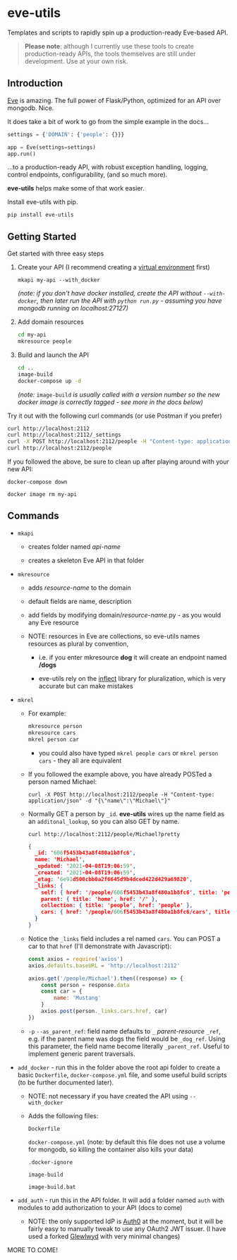 # eve-utils
Templates and scripts to rapidly spin up a production-ready Eve-based API.

> **Please note**:  although I currently use these tools to create production-ready APIs, the tools themselves are still under development.  Use at your own risk.



## Introduction

[Eve](https://docs.python-eve.org/en/stable/) is amazing.  The full power of Flask/Python, optimized for an API over mongodb.  Nice.

It does take a bit of work to go from the simple example in the docs...

```python
settings = {'DOMAIN': {'people': {}}}

app = Eve(settings=settings)
app.run()
```

...to a production-ready API, with robust exception handling, logging, control endpoints, configurability, (and so much more).

**eve-utils** helps make some of that work easier.

Install eve-utils with pip. 

`pip install eve-utils`

## Getting Started

Get started with three easy steps

1. Create your API (I recommend creating a [virtual environment](https://realpython.com/python-virtual-environments-a-primer/) first)

   `mkapi my-api --with_docker`

   *(note: if you don't have docker installed, create the API without `--with-docker`, then later run the API with `python run.py` - assuming you have mongodb running on localhost:27127)*

   

2. Add domain resources

   ```bash
   cd my-api
   mkresource people
   ```

   

3. Build and launch the API

   ```bash
   cd ..
   image-build
   docker-compose up -d
   ```

   *(note:* `image-build` *is usually called with a version number so the new docker image is correctly tagged - see more in the docs below)*



Try it out with the following curl commands (or use Postman if you prefer)

```bash
curl http://localhost:2112
curl http://localhost:2112/_settings
curl -X POST http://localhost:2112/people -H "Content-type: application/json" -d "{\"name\":\"Michael\"}"
curl http://localhost:2112/people
```



If you followed the above, be sure to clean up after playing around with your new API:

`docker-compose down`

`docker image rm my-api`



## Commands

* `mkapi` <api-name>

  * creates folder named *api-name*

  * creates a skeleton Eve API in that folder

    

* `mkresource` <resource-name>

  * adds *resource-name* to the domain

  * default fields are name, description

  * add fields by modifying domain/*resource-name*.py - as you would any Eve resource

  * NOTE: resources in Eve are collections, so eve-utils names resources as plural by convention, 

    * i.e. if you enter mkresource **dog** it will create an endpoint named **/dogs**

    * eve-utils rely on the [inflect](https://pypi.org/project/inflect/) library for pluralization, which is very accurate but can make mistakes

      

* `mkrel` <parent-resource> <child-resource>

  * For example:

    ```bash
    mkresource person
    mkresource cars
    mkrel person car
    ```

    * you could also have typed `mkrel people cars` or `mkrel person cars` - they all are equivalent

  * If you followed the example above, you have already POSTed a person named Michael:

    `curl -X POST http://localhost:2112/people -H "Content-type: application/json" -d "{\"name\":\"Michael\"}"`

  * Normally GET a person by `_id`.   **eve-utils** wires up the name field as an `additonal_lookup`, so you can also GET by name.

    `curl http://localhost:2112/people/Michael?pretty`

    ```json
    {
      _id: '606f5453b43a8f480a1b8fc6',
      name: 'Michael',
      _updated: '2021-04-08T19:06:59',
      _created: '2021-04-08T19:06:59',
      _etag: '6e91d500cbb0a2f6645d9b4dced422d429a69820',
      _links: {
        self: { href: '/people/606f5453b43a8f480a1b8fc6', title: 'person' },
        parent: { title: 'home', href: '/' },
        collection: { title: 'people', href: 'people' },
        cars: { href: '/people/606f5453b43a8f480a1b8fc6/cars', title: 'cars' }
      }
    }
    ```

  * Notice the `_links` field includes a rel named `cars`.  You can POST a car to that `href` (I'll demonstrate with Javascript):

    ```javascript
    const axios = require('axios')
    axios.defaults.baseURL = 'http://localhost:2112'
    
    axios.get('/people/Michael').then((response) => {
        const person = response.data
        const car = {
            name: 'Mustang'
        }
        axios.post(person._links.cars.href, car)
    })
    ```

  * `-p` `--as_parent_ref`:  field name defaults to `_` *parent-resource* `_ref`, e.g. if the parent name was dogs the field would be `_dog_ref`.  Using this parameter, the field name become literally `_parent_ref`.  Useful to implement generic parent traversals.

  

* `add_docker` <api-name> - run this in the folder above the root api folder to create a basic `Dockerfile`, `docker-compose.yml` file, and some useful build scripts (to be further documented later).

  * NOTE: not necessary if you have created the API using `--with_docker`

  * Adds the following files:

    `Dockerfile`

    `docker-compose.yml` (note: by default this file does not use a volume for mongodb, so killing the container also kills your data)

    `.docker-ignore`

    `image-build`

    `image-build.bat`
    
    

*  `add_auth`  - run this in the API folder. It will add a folder named ``auth`` with modules to add authorization to your API (docs to come)

   * NOTE: the only supported IdP is [Auth0](https://auth0.com/) at the moment, but it will be fairly easy to manually tweak to use any OAuth2 JWT issuer. (I have used a forked [Glewlwyd](https://github.com/babelouest/glewlwyd) with very minimal changes)
   
     


MORE TO COME!

